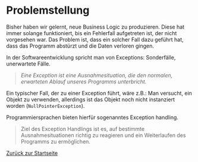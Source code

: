 # Problemstellung

Bisher haben wir gelernt, neue Business Logic zu produzieren. Diese hat immer solange funktioniert, bis ein Fehlerfall aufgetreten ist, der nicht vorgesehen war. Das Problem ist, dass ein solcher Fall dazu geführt hat, dass das Programm abstürzt und die Daten verloren gingen.

In der Softwareentwicklung spricht man von Exceptions: Sonderfälle, unerwartete Fälle.

> *Eine Exception ist eine Ausnahmesituation, die den normalen, erwarteten Ablauf unseres Programms unterbricht.*

Ein typischer Fall, der zu einer Exception führt, wäre z.B.: Man versucht, ein Objekt zu verwenden, allerdings ist das Objekt noch nicht instanziert worden (`NullPointerException`).

Programmiersprachen bieten hierfür sogenanntes Exception handling.

> Ziel des Exception Handlings ist es, auf bestimmte Ausnahmesituationen richtig zu reagieren und ein Weiterlaufen des Programms zu ermöglichen.

[Zurück zur Startseite](../README.md)